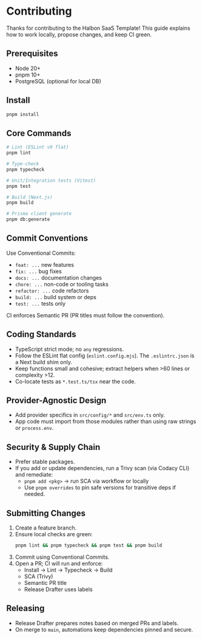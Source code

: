 # Contributing

Thanks for contributing to the Halbon SaaS Template! This guide explains how to work locally, propose changes, and keep CI green.

## Prerequisites
- Node 20+
- pnpm 10+
- PostgreSQL (optional for local DB)

## Install
```sh
pnpm install
```

## Core Commands
```sh
# Lint (ESLint v9 flat)
pnpm lint

# Type-check
pnpm typecheck

# Unit/Integration tests (Vitest)
pnpm test

# Build (Next.js)
pnpm build

# Prisma client generate
pnpm db:generate
```

## Commit Conventions
Use Conventional Commits:
- `feat: ...` new features
- `fix: ...` bug fixes
- `docs: ...` documentation changes
- `chore: ...` non-code or tooling tasks
- `refactor: ...` code refactors
- `build: ...` build system or deps
- `test: ...` tests only

CI enforces Semantic PR (PR titles must follow the convention).

## Coding Standards
- TypeScript strict mode; no `any` regressions.
- Follow the ESLint flat config (`eslint.config.mjs`). The `.eslintrc.json` is a Next build shim only.
- Keep functions small and cohesive; extract helpers when >60 lines or complexity >12.
- Co-locate tests as `*.test.ts/tsx` near the code.

## Provider-Agnostic Design
- Add provider specifics in `src/config/*` and `src/env.ts` only.
- App code must import from those modules rather than using raw strings or `process.env`.

## Security & Supply Chain
- Prefer stable packages.
- If you add or update dependencies, run a Trivy scan (via Codacy CLI) and remediate:
  - `pnpm add <pkg>` → run SCA via workflow or locally
  - Use `pnpm overrides` to pin safe versions for transitive deps if needed.

## Submitting Changes
1. Create a feature branch.
2. Ensure local checks are green:
   ```sh
   pnpm lint && pnpm typecheck && pnpm test && pnpm build
   ```
3. Commit using Conventional Commits.
4. Open a PR; CI will run and enforce:
   - Install → Lint → Typecheck → Build
   - SCA (Trivy)
   - Semantic PR title
   - Release Drafter uses labels

## Releasing
- Release Drafter prepares notes based on merged PRs and labels.
- On merge to `main`, automations keep dependencies pinned and secure.
